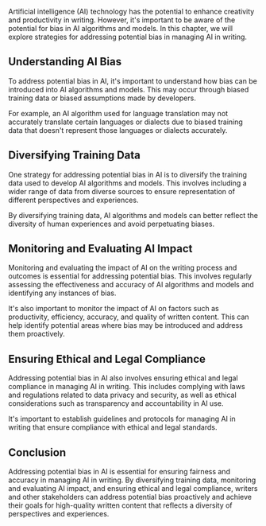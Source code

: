 

Artificial intelligence (AI) technology has the potential to enhance creativity and productivity in writing. However, it's important to be aware of the potential for bias in AI algorithms and models. In this chapter, we will explore strategies for addressing potential bias in managing AI in writing.

Understanding AI Bias
---------------------

To address potential bias in AI, it's important to understand how bias can be introduced into AI algorithms and models. This may occur through biased training data or biased assumptions made by developers.

For example, an AI algorithm used for language translation may not accurately translate certain languages or dialects due to biased training data that doesn't represent those languages or dialects accurately.

Diversifying Training Data
--------------------------

One strategy for addressing potential bias in AI is to diversify the training data used to develop AI algorithms and models. This involves including a wider range of data from diverse sources to ensure representation of different perspectives and experiences.

By diversifying training data, AI algorithms and models can better reflect the diversity of human experiences and avoid perpetuating biases.

Monitoring and Evaluating AI Impact
-----------------------------------

Monitoring and evaluating the impact of AI on the writing process and outcomes is essential for addressing potential bias. This involves regularly assessing the effectiveness and accuracy of AI algorithms and models and identifying any instances of bias.

It's also important to monitor the impact of AI on factors such as productivity, efficiency, accuracy, and quality of written content. This can help identify potential areas where bias may be introduced and address them proactively.

Ensuring Ethical and Legal Compliance
-------------------------------------

Addressing potential bias in AI also involves ensuring ethical and legal compliance in managing AI in writing. This includes complying with laws and regulations related to data privacy and security, as well as ethical considerations such as transparency and accountability in AI use.

It's important to establish guidelines and protocols for managing AI in writing that ensure compliance with ethical and legal standards.

Conclusion
----------

Addressing potential bias in AI is essential for ensuring fairness and accuracy in managing AI in writing. By diversifying training data, monitoring and evaluating AI impact, and ensuring ethical and legal compliance, writers and other stakeholders can address potential bias proactively and achieve their goals for high-quality written content that reflects a diversity of perspectives and experiences.
